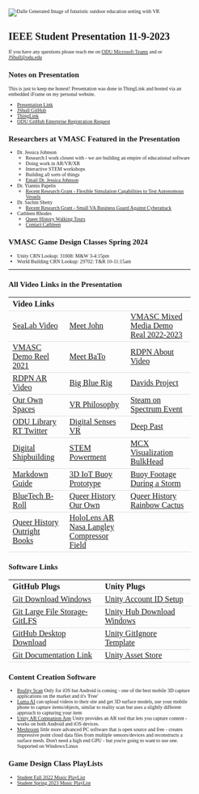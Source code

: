 <style>
body {
    font-family: "JetBrains Mono";
    src: url(Fonts/JetBrainsMono-Regular.ttf);
    font-size: 10px;
}
figcaption {
    font-family: "JetBrains Mono";
    font-style:italic;
    src:url(Fonts/JetBrainsMono-Regular.ttf);
    font-size:9px;
}

/*
td,th{
    width:50%;
    border:none!important;
}
.table-responsive {
    display: block;
    width: 100%;
    overflow-x: auto;
}

.table-responsive > table {
    width: 100%;
}
*/
table{
  text-align:left;
  display: block;
  width:100%;
  /*overflow-x:auto;*/
  /*border-collapse:collapse;*/
}
th,td{
  border-bottom:1px solid #ddd;
}
tr:hover{background-color:#e6c15c;}

.center {
  display: block;
  margin-left: auto;
  margin-right: auto;
  width: 90%;
}
.svgcenter{
  display: block;
  margin-left: auto;
  margin-right: auto;
  width: 90%;
}
.centerheader{
    display: block;
    margin-left:auto;
    margin-right:auto;
    width:100%;
}
.centersml{
  display: block;
  margin-left: auto;
  margin-right: auto;
  width: 40%;
}
.centerlrg{
  display: block;
  margin-left: auto;
  margin-right: auto;
  width: 75%;
}
.leftsml{
    display:block;
    float:left;
    width:50%;
    margin-right:60%;
}

</style>
![Dalle Generated Image of futuristic outdoor education setting with VR](./Images/DalleHeaderVRFuture.png)

# IEEE Student Presentation 11-9-2023

If you have any questions please reach me on [ODU Microsoft Teams](https://teams.microsoft.com/l/chat/0/0?users=jshull@odu.edu) and or [JShull@odu.edu](mailto:jshull@odu.edu)

## Notes on Presentation

This is just to keep me honest! Presentation was done in ThingLink and hosted via an embedded iFrame on my personal website.

* [Presentation Link](https://fuzzphyte.com/ieee-presentation-2023)
* [JShull GitHub](https://github.com/jshull)
* [ThingLink](https://www.thinglink.com/home)
* [ODU GitHub Enterprise Registration Request](mailto:jshull@odu.edu?subject=Give%20me%20the%20Git!)

## Researchers at VMASC Featured in the Presentation

* Dr. Jessica Johnson
  * Research I work closest with - we are building an empire of educational software
  * Doing work in AR/VR/XR
  * Interactive STEM workshops
  * Building all sorts of things
  * [Email Dr. Jessica Johnson](mailto:j17johnso@odu.edu?subject=Team%20WaterGame!)
* Dr. Yiannis Papelis
  * [Recent Research Grant - Flexible Simulation Capabilities to Test Autonomous Vessels](https://www.odu.edu/article/odu-researcher-awarded-2-million-navy-project-to-develop-flexible-simulation-capabilities)
* Dr. Sachin Shetty
  * [Recent Research Grant - Small VA Business Guard Against Cyberattack](https://www.odu.edu/article/odu-awarded-1m-to-help-small-va-businesses-guard-against-cyberattacks)
* Cathleen Rhodes
  * [Queer History Walking Tours](https://sites.wp.odu.edu/tqhp/queer-walking-tour/)
  * [Contact Cathleen](https://www.odu.edu/directory/cathleen-rhodes)

## VMASC Game Design Classes Spring 2024

* Unity CRN Lookup: 31608: M&W 3-4:15pm
* World Building CRN Lookup: 29702: T&R 10-11:15am

<div style="page-break-before: always;"></div>

---

## All Video Links in the Presentation

| Video Links                                        |                    |                    |
| -------------------------------------------------- | ------------------ | ------------------ |
| [SeaLab Video](https://youtu.be/R9Cvacq7F-k)       | [Meet John](https://youtu.be/F-wHUHyhsLw)      | [VMASC Mixed Media Demo Real 2022-2023](https://youtu.be/LwdVYwTPNq8) |
| [VMASC Demo Reel 2021](https://youtu.be/bSq05E9b9b8) | [Meet BaTo](https://youtu.be/0JeCrMqDwbY)     | [RDPN About Video](https://youtu.be/uK4vt8Ct8DI) |
| [RDPN AR Video](https://youtu.be/oJ8t6WAH50o)        | [Big Blue Rig](https://youtu.be/WJ4EAgzgnSk) | [Davids Project](https://youtu.be/E_920zR2QYo) |
| [Our Own Spaces](https://eportfolio4.wixsite.com/our-own-spaces) | [VR Philosophy](https://youtu.be/MoGW3ySNRqg) | [Steam on Spectrum Event](https://youtu.be/BYAkRZobPf4) |
| [ODU Library RT Twitter](https://youtu.be/L7-TkfYY18I) | [Digital Senses VR](https://youtu.be/pHXWePXuvr0) | [Deep Past](https://youtu.be/7S_oFlLmUNg) |
| [Digital Shipbuilding](https://youtu.be/aapmfbH45Cs) | [STEM Powerment](https://youtu.be/riORyvk4nVI) | [MCX Visualization BulkHead](https://youtu.be/y4-URzIZdes) |
| [Markdown Guide](https://www.markdownguide.org/)  | [3D IoT Buoy Prototype](https://skfb.ly/oErsu) | [Buoy Footage During a Storm](https://youtu.be/NNBuwf-SIOs) |
| [BlueTech B-Roll](https://youtu.be/ukfFVaSchXs)      | [Queer History Our Own](https://youtu.be/KtXFXkhwA00) | [Queer History Rainbow Cactus](https://youtu.be/8foa5nbURus) |
| [Queer History Outright Books](https://youtu.be/nQzyDm9at6c) | [HoloLens AR Nasa Langley Compressor Field](https://youtu.be/U_TpdZAtv_Y) |                    |

## Software Links

| GitHub Plugs                                       | Unity Plugs                                      |
| -------------------------------------------------- | -------------------------------------------------- |
| [Git Download Windows](https://git-scm.com/download/win) | [Unity Account ID Setup](https://id.unity.com/en/conversations/c2016f3e-64f8-49dd-aab3-7dbbd1246252001f?view=register) |
| [Git Large File Storage-GitLFS](https://git-lfs.com/) | [Unity Hub Download Windows](https://public-cdn.cloud.unity3d.com/hub/prod/UnityHubSetup.exe?_ga=2.84960474.216678318.1673466041-215617741.1670276335&_gac=1.186748634.1671739732.CjwKCAiAnZCdBhBmEiwA8nDQxejInOjjSGflQNg_ljlR4V4ugOfktvmxEWIGjm1D-1quNhOBbgzWUBoCWtMQAvD_BwE) |
| [GitHub Desktop Download](https://desktop.github.com/) | [Unity GitIgnore Template](https://github.com/github/gitignore/blob/main/Unity.gitignore) |
| [Git Documentation Link](https://git-scm.com/docs) | [Unity Asset Store](https://assetstore.unity.com/) |

## Content Creation Software

* [Reality Scan](https://www.unrealengine.com/en-US/blog/realityscan-is-now-free-to-download-on-ios) Only for iOS but Android is coming - one of the best mobile 3D capture applications on the market and it's 'Free'
* [Luma AI](https://lumalabs.ai/) can upload videos to their site and get 3D surface models, use your mobile phone to capture items/objects, similar to reality scan but uses a slightly different approach to capturing your item
* [Unity AR Companion App](https://blog.unity.com/technology/the-ar-companion-app-is-now-available) Unity provides an AR tool that lets you capture content - works on both Android and iOS devices.
* [Meshroom](https://alicevision.org/#meshroom) little more advanced PC software that is open source and free - creates impressive point cloud data files from multiple sensors/devices and reconstructs a surface mesh. Don't need a high end GPU - but you're going to want to use one. Supported on Windows/Linux

## Game Design Class PlayLists

* [Student Fall 2022 Music PlayList](https://music.apple.com/us/playlist/game-395-23699/pl.u-xlyNEdNCDpkae)
* [Student Spring 2023 Music PlayList](https://music.apple.com/us/playlist/game395-odu-33915/pl.u-KVXBk1vFRmZPd)
